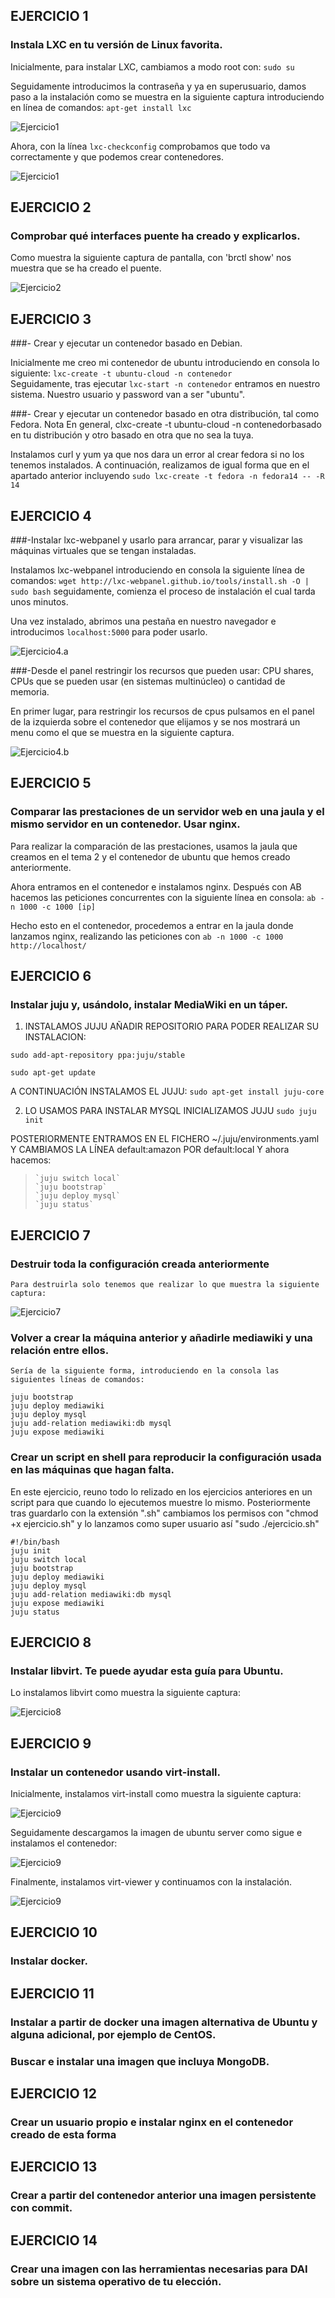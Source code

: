 ## EJERCICIO 1
### Instala LXC en tu versión de Linux favorita. 

Inicialmente, para instalar LXC, cambiamos a modo root con:
  `sudo su`
  
Seguidamente introducimos la contraseña y ya en superusuario, damos paso a la instalación como se muestra en la siguiente captura introduciendo en línea de comandos:
  `apt-get install lxc`

![Ejercicio1](https://dl.dropbox.com/s/dddf9oqxi85if1f/tema3.1.png)


Ahora, con la línea `lxc-checkconfig` comprobamos que todo va correctamente y que podemos crear contenedores.

![Ejercicio1](https://dl.dropbox.com/s/7cwjglzu9ahwg17/tema3.2.png)




## EJERCICIO 2
### Comprobar qué interfaces puente ha creado y explicarlos.

Como muestra la siguiente captura de pantalla, con 'brctl show' nos muestra que se ha creado el puente.

![Ejercicio2](https://dl.dropbox.com/s/ea5cfea8ebb2nl1/ejercicio2.png)


## EJERCICIO 3
 
###- Crear y ejecutar un contenedor basado en Debian.
 
Inicialmente me creo mi contenedor de ubuntu introduciendo en consola lo siguiente:
  `lxc-create -t ubuntu-cloud -n contenedor`   
Seguidamente, tras ejecutar `lxc-start -n contenedor` entramos en nuestro sistema.
Nuestro usuario y password van a ser "ubuntu".
 
###- Crear y ejecutar un contenedor basado en otra distribución, tal como Fedora. Nota En general, clxc-create -t ubuntu-cloud -n contenedorbasado en tu distribución y otro basado en otra que no sea la tuya.

Instalamos curl y yum ya que nos dara un error al crear fedora si no los tenemos instalados.
A continuación, realizamos de igual forma que en el apartado anterior incluyendo `sudo lxc-create -t fedora -n fedora14 -- -R 14` 


## EJERCICIO 4


###-Instalar lxc-webpanel y usarlo para arrancar, parar y visualizar las máquinas virtuales que se tengan instaladas.

Instalamos lxc-webpanel introduciendo en consola la siguiente línea de comandos:
`wget http://lxc-webpanel.github.io/tools/install.sh -O | sudo bash`
seguidamente, comienza el proceso de instalación el cual tarda unos minutos.

Una vez instalado, abrimos una pestaña en nuestro navegador e introducimos `localhost:5000` para poder usarlo.

![Ejercicio4.a](https://dl.dropbox.com/s/kwguek1j11bqtfh/ejercicio4.png)

###-Desde el panel restringir los recursos que pueden usar: CPU shares, CPUs que se pueden usar (en sistemas multinúcleo) o cantidad de memoria.

En primer lugar, para restringir los recursos de cpus pulsamos en el panel de la izquierda sobre el contenedor que elijamos y se nos mostrará un menu como el que se muestra en la siguiente captura.

![Ejercicio4.b](https://dl.dropbox.com/s/nhhrrn6uuqsuw8c/ejercicio4b.png)

## EJERCICIO 5

### Comparar las prestaciones de un servidor web en una jaula y el mismo servidor en un contenedor. Usar nginx.

Para realizar la comparación de las prestaciones, usamos la jaula que creamos en el tema 2 y el contenedor de ubuntu  que hemos creado anteriormente.

Ahora entramos en el contenedor e instalamos nginx. Después con AB hacemos las peticiones concurrentes con la siguiente línea en consola:
  `ab -n 1000 -c 1000 [ip]`

Hecho esto en el contenedor, procedemos a entrar en  la jaula  donde lanzamos nginx, realizando las peticiones con `ab -n 1000 -c 1000 http://localhost/`


## EJERCICIO 6

### Instalar juju y, usándolo, instalar MediaWiki en un táper.

1. INSTALAMOS JUJU
AÑADIR REPOSITORIO PARA PODER REALIZAR SU INSTALACION:

`sudo add-apt-repository ppa:juju/stable`

`sudo apt-get update`

A CONTINUACIÓN INSTALAMOS EL JUJU:
`sudo apt-get install juju-core`

2. LO USAMOS PARA INSTALAR MYSQL
INICIALIZAMOS JUJU
`sudo juju init` 

POSTERIORMENTE ENTRAMOS EN EL FICHERO ~/.juju/environments.yaml Y CAMBIAMOS LA LÍNEA  default:amazon POR default:local
Y ahora hacemos:
> ```
>`juju switch local`
>`juju bootstrap`
>`juju deploy mysql`
>`juju status`
> ```

## EJERCICIO 7

### Destruir toda la configuración creada anteriormente
    
    Para destruirla solo tenemos que realizar lo que muestra la siguiente captura:
    
![Ejercicio7](https://dl.dropbox.com/s/im6khfvo9g18210/ejercicio7.png)
    
    
### Volver a crear la máquina anterior y añadirle mediawiki y una relación entre ellos.
    Sería de la siguiente forma, introduciendo en la consola las siguientes líneas de comandos:
    
    juju bootstrap
    juju deploy mediawiki
    juju deploy mysql
    juju add-relation mediawiki:db mysql
    juju expose mediawiki


### Crear un script en shell para reproducir la configuración usada en las máquinas que hagan falta.

En este ejercicio, reuno todo lo relizado en los ejercicios anteriores en un script para que cuando lo ejecutemos muestre lo mismo. Posteriormente tras guardarlo con la extensión ".sh" cambiamos los permisos con "chmod +x ejercicio.sh" y lo lanzamos como super usuario así "sudo ./ejercicio.sh"
 

    #!/bin/bash
    juju init
    juju switch local 
    juju bootstrap 
    juju deploy mediawiki
    juju deploy mysql 
    juju add-relation mediawiki:db mysql 
    juju expose mediawiki 
    juju status 


## EJERCICIO 8

### Instalar libvirt. Te puede ayudar esta guía para Ubuntu.

Lo instalamos libvirt como muestra la siguiente captura:

![Ejercicio8](https://dl.dropbox.com/s/zbysw2v94dbk5x6/ejercicio8.1.png)


## EJERCICIO 9

### Instalar un contenedor usando virt-install.

Inicialmente, instalamos virt-install como muestra la siguiente captura:

![Ejercicio9](https://dl.dropbox.com/s/x4sv1zbqdpuhh74/ejercicio8.png)

Seguidamente descargamos la imagen de ubuntu server como sigue e instalamos el contenedor:

![Ejercicio9](https://dl.dropbox.com/s/izygc14tllpk8tf/ejercicio9.1.png)

Finalmente, instalamos virt-viewer y continuamos con la instalación.

![Ejercicio9](https://dl.dropbox.com/s/qf3aqickofms1mr/ejercicio9.2.png)



## EJERCICIO 10
### Instalar docker.




## EJERCICIO 11
### Instalar a partir de docker una imagen alternativa de Ubuntu y alguna adicional, por ejemplo de CentOS.

### Buscar e instalar una imagen que incluya MongoDB.





## EJERCICIO 12
### Crear un usuario propio e instalar nginx en el contenedor creado de esta forma



## EJERCICIO 13
### Crear a partir del contenedor anterior una imagen persistente con commit.



## EJERCICIO 14
### Crear una imagen con las herramientas necesarias para DAI sobre un sistema operativo de tu elección.



